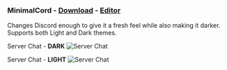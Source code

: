 ### MinimalCord - [Download](https://betterdiscord.net/ghdl?id=3119) - [Editor](https://gibbu.me/themegen/minimalcord)
Changes Discord enough to give it a fresh feel while also making it darker. Supports both Light and Dark themes.

Server Chat - **DARK**
![Server Chat](https://i.imgur.com/ETbCZ1P.jpg)

Server Chat - **LIGHT**
![Server Chat](https://i.imgur.com/dexI8UV.jpg)
